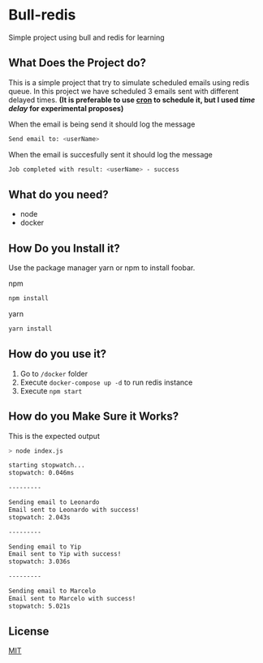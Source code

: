 # Bull-redis

Simple project using bull and redis for learning

## What Does the Project do?
This is a simple project that try to simulate scheduled emails using redis queue. In this project we have scheduled 3 emails sent with different delayed times. **(It is preferable to use [cron](https://crontab.guru/#40_23_*_*_*) to schedule it, but I used ***time delay*** for experimental proposes)**

When the email is being send it should log the message<br>
```bash
Send email to: <userName>
```
When the email is succesfully sent it should log the message<br>
```bash
Job completed with result: <userName> - success
```

## What do you need?
- node
- docker

## How Do you Install it?

Use the package manager yarn or npm to install foobar.

npm
```bash
npm install
```

yarn

```bash
yarn install
```

## How do you use it?

1. Go to `/docker` folder
2. Execute `docker-compose up -d` to run redis instance
3. Execute `npm start`


## How do you Make Sure it Works?
This is the expected output
```bash
> node index.js

starting stopwatch...
stopwatch: 0.046ms

---------

Sending email to Leonardo
Email sent to Leonardo with success!
stopwatch: 2.043s

---------

Sending email to Yip
Email sent to Yip with success!
stopwatch: 3.036s

---------

Sending email to Marcelo
Email sent to Marcelo with success!
stopwatch: 5.021s
```

## License
[MIT](https://choosealicense.com/licenses/mit/)